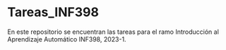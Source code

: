 # Tareas_INF398
En este repositorio se encuentran las tareas para el ramo Introducción al Aprendizaje Automático INF398, 2023-1.
